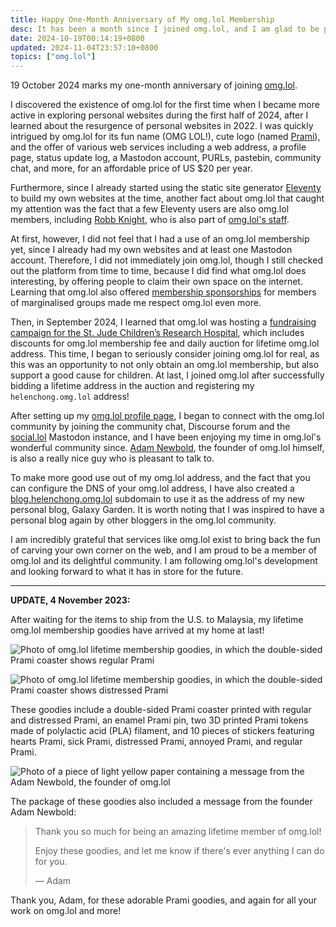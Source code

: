 ```yaml
---
title: Happy One-Month Anniversary of My omg.lol Membership
desc: It has been a month since I joined omg.lol, and I am glad to be part of it.
date: 2024-10-19T00:14:19+0800
updated: 2024-11-04T23:57:10+0800
topics: ["omg.lol"]
---
```


19 October 2024 marks my one-month anniversary of joining [omg.lol](https://home.omg.lol/).

I discovered the existence of omg.lol for the first time when I became more active in exploring personal websites during the first half of 2024, after I learned about the resurgence of personal websites in 2022. I was quickly intrigued by omg.lol for its fun name (OMG LOL!), cute logo (named [Prami](https://prami.omg.lol/)), and the offer of various web services including a web address, a profile page, status update log, a Mastodon account, PURLs, pastebin, community chat, and more, for an affordable price of US $20 per year.

Furthermore, since I already started using the static site generator [Eleventy](https://www.11ty.dev/) to build my own websites at the time, another fact about omg.lol that caught my attention was the fact that a few Eleventy users are also omg.lol members, including [Robb Knight](https://rknight.me/), who is also part of [omg.lol's staff](https://home.omg.lol/staff).

At first, however, I did not feel that I had a use of an omg.lol membership yet, since I already had my own websites and at least one Mastodon account. Therefore, I did not immediately join omg.lol, though I still checked out the platform from time to time, because I did find what omg.lol does interesting, by offering people to claim their own space on the internet. Learning that omg.lol also offered [membership sponsorships](https://home.omg.lol/info/sponsorships) for members of marginalised groups made me respect omg.lol even more.

Then, in September 2024, I learned that omg.lol was hosting a [fundraising campaign for the St. Jude Children’s Research Hospital](https://omglol.news/2024/08/28/supporting-st-jude-with-a-month-of-awesomeness), which includes discounts for omg.lol membership fee and daily auction for lifetime omg.lol address. This time, I began to seriously consider joining omg.lol for real, as this was an opportunity to not only obtain an omg.lol membership, but also support a good cause for children. At last, I joined omg.lol after successfully bidding a lifetime address in the auction and registering my `helenchong.omg.lol` address!

After setting up my [omg.lol profile page](https://helenchong.omg.lol/), I began to connect with the omg.lol community by joining the community chat, Discourse forum and the [social.lol](https://social.lol/) Mastodon instance, and I have been enjoying my time in omg.lol's wonderful community since. [Adam Newbold](https://adam.omg.lol/), the founder of omg.lol himself, is also a really nice guy who is pleasant to talk to.

To make more good use out of my omg.lol address, and the fact that you can configure the DNS of your omg.lol address, I have also created a [blog.helenchong.omg.lol](https://blog.helenchong.omg.lol/) subdomain to use it as the address of my new personal blog, Galaxy Garden. It is worth noting that I was inspired to have a personal blog again by other bloggers in the omg.lol community.

I am incredibly grateful that services like omg.lol exist to bring back the fun of carving your own corner on the web, and I am proud to be a member of omg.lol and its delightful community. I am following omg.lol's development and looking forward to what it has in store for the future.

---

**UPDATE, 4 November 2023:**

After waiting for the items to ship from the U.S. to Malaysia, my lifetime omg.lol membership goodies have arrived at my home at last!

![Photo of omg.lol lifetime membership goodies, in which the double-sided Prami coaster shows regular Prami](https://cdn.some.pics/helenchong/6728b7f709104.jpg)

![Photo of omg.lol lifetime membership goodies, in which the double-sided Prami coaster shows distressed Prami](https://cdn.some.pics/helenchong/6728b8092e3ad.jpg)

These goodies include a double-sided Prami coaster printed with regular and distressed Prami, an enamel Prami pin, two 3D printed Prami tokens made of polylactic acid (PLA) filament, and 10 pieces of stickers featuring hearts Prami, sick Prami, distressed Prami, annoyed Prami, and regular Prami.

![Photo of a piece of light yellow paper containing a message from the Adam Newbold, the founder of omg.lol](https://cdn.some.pics/helenchong/6728b81b68b5a.jpg)

The package of these goodies also included a message from the founder Adam Newbold:

> Thank you so much for being an amazing lifetime member of omg.lol!
>
> Enjoy these goodies, and let me know if there's ever anything I can do for you.
>
> — Adam

Thank you, Adam, for these adorable Prami goodies, and again for all your work on omg.lol and more!
